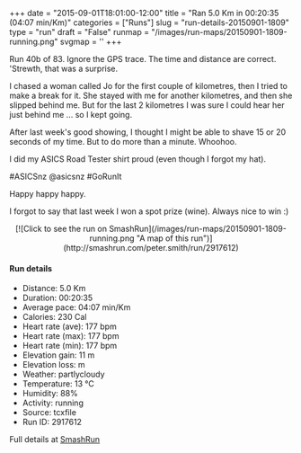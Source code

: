 +++
date = "2015-09-01T18:01:00-12:00"
title = "Ran 5.0 Km in 00:20:35 (04:07 min/Km)"
categories = ["Runs"]
slug = "run-details-20150901-1809"
type = "run"
draft = "False"
runmap = "/images/run-maps/20150901-1809-running.png"
svgmap = '<polyline points="75 73, 18 25, 100 46, 61 33, 46 22, 30 34, 40 24, 47 18, 50 16, 52 14, 53 13, 54 12, 53 11, 52 10, 50 9, 49 9, 47 9, 43 10, 42 11, 39 14, 37 15, 36 17, 35 18, 32 19, 31 21, 30 22, 28 23, 25 26, 21 29, 19 31, 14 35, 12 38, 11 39, 10 42, 10 44, 9 48, 7 50, 6 52, 5 54, 4 55, 2 61, 1 65, 0 68, 0 68, 2 69, 4 69, 9 70, 11 71, 12 72, 15 73, 17 73, 21 74, 22 74, 26 75, 27 76, 29 76, 29 77, 29 78, 29 81, 29 83, 28 85, 28 86, 30 86, 32 87, 34 87, 35 88, 38 90, 40 91, 42 91, 44 91, 46 90, 47 89, 48 88, 49 88, 51 88, 53 88, 54 88, 57 86, 58 85, 59 84, 60 82, 60 81, 61 79, 62 78, 63 77, 68 74, 69 74, 71 74, 73 75, 74 75, 75 74, 76 71">'
+++

Run 40b of 83. Ignore the GPS trace. The time and distance are correct. 'Strewth, that was a surprise. 

I chased a woman called Jo for the first couple of kilometres, then I tried to make a break for it. She stayed with me for another kilometres, and then she slipped behind me. But for the last 2 kilometres I was sure I could hear her just behind me ... so I kept going. 

After last week's good showing, I thought I might be able to shave 15 or 20 seconds of my time. But to do more than a minute. Whoohoo. 

I did my ASICS Road Tester shirt proud (even though I forgot my hat). 

#ASICSnz @asicsnz #GoRunIt 

Happy happy happy. 

I forgot to say that last week I won a spot prize (wine). Always nice to win :)

 

<!--more-->

<center>
[![Click to see the run on SmashRun](/images/run-maps/20150901-1809-running.png "A map of this run")](http://smashrun.com/peter.smith/run/2917612)
</center>

#### Run details

* Distance: 5.0 Km
* Duration: 00:20:35
* Average pace: 04:07 min/Km
* Calories: 230 Cal
* Heart rate (ave): 177 bpm
* Heart rate (max): 177 bpm
* Heart rate (min): 177 bpm
* Elevation gain: 11 m
* Elevation loss:  m
* Weather: partlycloudy
* Temperature: 13 &deg;C
* Humidity: 88%
* Activity: running
* Source: tcxfile
* Run ID: 2917612

Full details at [SmashRun](http://smashrun.com/peter.smith/run/2917612)